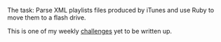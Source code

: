 The task: Parse XML playlists files produced by iTunes and use Ruby to move them to a flash drive.

This is one of my weekly [challenges](http://gotofritz.net/blog/weekly-challenge/) yet to be written up.

